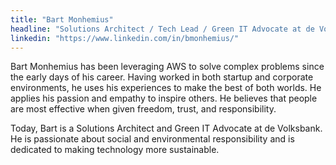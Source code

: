 ```yaml
---
title: "Bart Monhemius"
headline: "Solutions Architect / Tech Lead / Green IT Advocate at de Volksbank"
linkedin: "https://www.linkedin.com/in/bmonhemius/"
---
```


Bart Monhemius has been leveraging AWS to solve complex problems since the early days of his career. Having worked in both startup and corporate environments, he uses his experiences to make the best of both worlds. He applies his passion and empathy to inspire others. He believes that people are most effective when given freedom, trust, and responsibility.

Today, Bart is a Solutions Architect and Green IT Advocate at de Volksbank. He is passionate about social and environmental responsibility and is dedicated to making technology more sustainable.